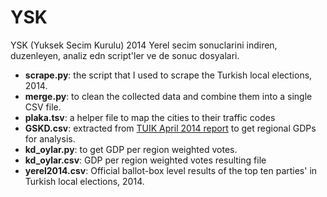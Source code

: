 YSK
===

YSK (Yuksek Secim Kurulu) 2014 Yerel secim sonuclarini indiren, duzenleyen, analiz edn script'ler ve de sonuc dosyalari.

- **scrape.py**: the script that I used to scrape the Turkish local elections, 2014.
- **merge.py**: to clean the collected data and combine them into a single CSV file.
- **plaka.tsv**: a helper file to map the cities to their traffic codes
- **GSKD.csv**: extracted from [TUIK April 2014 report](http://www.tuik.gov.tr/jsp/duyuru/upload/yayinrapor/GSKD_Bolgesel_2004-2011.pdf) to get regional GDPs for analysis.
- **kd_oylar.py**: to get GDP per region weighted votes.
- **kd_oylar.csv**: GDP per region weighted votes resulting file
- **yerel2014.csv**: Official ballot-box level results of the top ten parties' in Turkish local elections, 2014.
